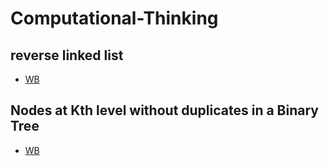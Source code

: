 # Computational-Thinking

##  reverse linked list
- [WB](./Untitled.png)

##  Nodes at Kth level without duplicates in a Binary Tree
 - [WB](./Untitled%20(1).png)

## 